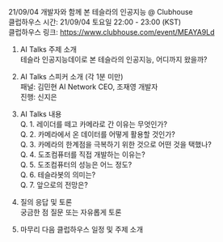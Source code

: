 21/09/04 개발자와 함께 본 테슬라의 인공지능 @ Clubhouse  
클럽하우스 시간: 21/09/04 토요일 22:00 - 23:00 (KST)  
클럽하우스 링크: https://www.clubhouse.com/event/MEAYA9Ld
1. AI Talks 주제 소개  
테슬라 인공지능데이로 본 테슬라의 인공지능, 어디까지 왔을까?
2. AI Talks 스피커 소개 (각 1분 미만)  
패널: 김민현 AI Network CEO, 조재영 개발자  
진행: 신지은 

3. AI Talks 내용  
Q. 1. 레이더를 떼고 카메라로 간 이유는 무엇인가?  
Q. 2. 카메라에서 온 데이터를 어떻게 활용할 것인가?   
Q. 3. 카메라의 한계점을 극복하기 위한 것으로 어떤 것을 택했나?  
Q. 4. 도조컴퓨터를 직접 개발하는 이유는?  
Q. 5. 도조컴퓨터의 성능은 어느 정도?  
Q. 6. 테슬라봇의 의미는?  
Q. 7. 앞으로의 전망은?  

4. 질의 응답 및 토론  
궁금한 점 질문 또는 자유롭게 토론
5. 마무리
다음 클럽하우스 일정 및 주제 소개
